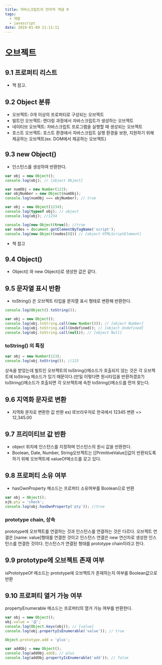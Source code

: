 ```yaml
---
title: 자바스크립트의 언어적 개념 9
tags:
  - 개발
  - javascript
date: 2019-01-09 11:11:11
---
```

# 오브젝트
## 9.1 프로퍼티 리스트
* 책 참고.
## 9.2 Object 분류
* 오브젝트: 0개 이상의 프로퍼티로 구성되는 오브젝트
* 빌트인 오브젝트: 렌더링 과정에서 자바스크립트가 생성하는 오브젝트
* 네이티브 오브젝트: 자바스크립트 프로그램을 실행할 때 생성되는 오브젝트
* 호스트 오브젝트: 호스트 환경에서 자바스크립트 실행 환경을 보완, 지원하기 위해 제공하는 오브젝트(ex. DOM에서 제공하는 오브젝트)

## 9.3 new Object()
* 인스턴스를 생성하여 반환한다.
```javascript
var obj = new Object();
console.log(obj); // [object Object]

var numObj = new Number(123);
var objNumber = new Object(numObj);
console.log(numObj === objNumber); // true

var obj = new Object(1234);
console.log(typeof obj); // object
console.log(obj); //1234

console.log(new Object(true)); //true
var nodes = document.getElementByTagName('script');
console.log(new Object(nodes[0])) // [object HTMLScriptElement]
```
* 책 참고
## 9.4 Object()
* Object() 와 new Object()로 생성한 겂은 같다.
## 9.5 문자열 표시 반환
* toString() 은 오브젝트 타입을 문자열 표시 형태로 변환해 반환한다.
```javascript
console.log(Object().toString());

var obj = new Object();
console.log(obj.toString.call(new Number())); // [object Number]
console.log(obj.toString.call(Undefined)); // [object Undefined]
console.log(obj.toString.call(null)); // [object Null]

```
### toString() 의 특징
```javascript
var obj = new Number(123);
console.log(obj.toString()); //123
```
상속을 받았는데 빌트인 오브젝트의 toString()메소드가 호출되지 않는 것은 각 오브젝트에 toString 메소드가 있기 때문이다.(만일 이렇다면 원시타입을 반환하겠죠?)
toString()메소드가 호출되면 각 오브젝트에 속한 toString()메소드를 먼저 찾는다.
## 9.6 지역화 문자로 변환
* 지역화 문자로 변환한 값 반환
ex) IE브라우저로 한국에서 12345 변환 => 12,345.00
## 9.7 프리미티브 값 반환
* object 위치에 인스턴스를 지정하며 인스턴스의 원시 값을 반환한다.
* Boolean, Date, Number, String오브젝트는 [[PrimitiveValue]]값이 반환되도록 하기 위해 오브젝트에 valueOf메소드를 갖고 있다.
## 9.8 프로퍼티 소유 여부
* hasOwnProperty 메소드는 프로퍼티 소유여부를 Boolean으로 반환
```javascript
var obj = Object();
ojb.pty = 'check';
console.log(obj.hasOwnProperty('pty')); //true
```
### prototype chain, 상속
prototype에 오브젝트를 연결하는 것과 인스턴스를 연결하는 것은 다르다.
오브젝트 연결은 [name: value]형태를 연결한 것이고 인스턴스 연결은 new 연산자로 생성한 인스턴스를 연결한 것이다.
인스턴스가 연결된 형태를  prototype chain이라고 한다.
## 9.9 prototype에 오브젝트 존재 여부
isPrototypeOf 메소드는 prototype에 오브젝트가 존재하는지 여부를 Boolean값으로 반환
## 9.10 프로퍼티 열거 가능 여부
propertyEnumerable 메소드는 프로퍼티의 열거 가능 여부를 반환한다.
```javascript
var obj = new Object();
obj.value = '값';
console.log(Object.keys(obj)); // [value]
console.log(obj.propertyIsEnumerable('value')); // true

Object.prototype.add = 'plus';

var addObj = new Object();
console.log(addObj.add); // plus
console.log(addObj.propertyIsEnumerable('add')); // false
```

